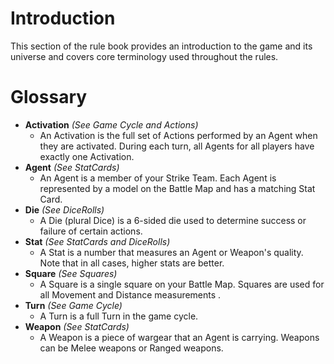 # Introduction

This section of the rule book provides an introduction to the game and its universe and covers core terminology used throughout the rules.

# Glossary

* **Activation** *(See Game Cycle and Actions)*
    * An Activation is the full set of Actions performed by an Agent when they are activated. During each turn, all Agents for all players have exactly one Activation.
* **Agent** *(See StatCards)*
    * An Agent is a member of your Strike Team. Each Agent is represented by a model on the Battle Map and has a matching Stat Card.
* **Die** *(See DiceRolls)*
    * A Die (plural Dice) is a 6-sided die used to determine success or failure of certain actions.
* **Stat** *(See StatCards and DiceRolls)*
    * A Stat is a number that measures an Agent or Weapon's quality. Note that in all cases, higher stats are better.
* **Square** *(See Squares)*
    * A Square is a single square on your Battle Map. Squares are used for all Movement and Distance measurements .
* **Turn** *(See Game Cycle)*
    * A Turn is a full Turn in the game cycle.
* **Weapon** *(See StatCards)*
    * A Weapon is a piece of wargear that an Agent is carrying. Weapons can be Melee weapons or Ranged weapons.
